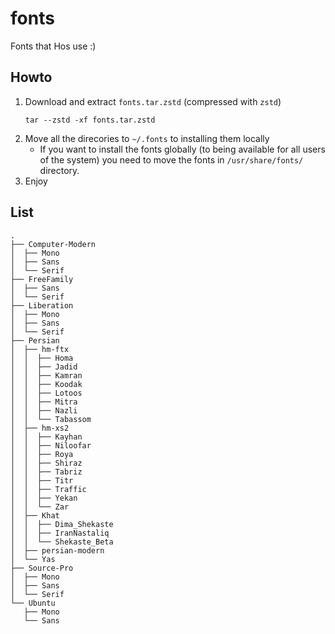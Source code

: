 # fonts
Fonts that Hos use :)

## Howto

1. Download and extract `fonts.tar.zstd` (compressed with `zstd`)
    ```
    tar --zstd -xf fonts.tar.zstd
    ```
1. Move all the direcories to `~/.fonts` to installing them locally
    - If you want to install the fonts globally (to being available for all users of the system)
    you need to move the fonts in `/usr/share/fonts/` directory.
1. Enjoy

## List

```
.
├── Computer-Modern
│  ├── Mono
│  ├── Sans
│  └── Serif
├── FreeFamily
│  ├── Sans
│  └── Serif
├── Liberation
│  ├── Mono
│  ├── Sans
│  └── Serif
├── Persian
│  ├── hm-ftx
│  │  ├── Homa
│  │  ├── Jadid
│  │  ├── Kamran
│  │  ├── Koodak
│  │  ├── Lotoos
│  │  ├── Mitra
│  │  ├── Nazli
│  │  └── Tabassom
│  ├── hm-xs2
│  │  ├── Kayhan
│  │  ├── Niloofar
│  │  ├── Roya
│  │  ├── Shiraz
│  │  ├── Tabriz
│  │  ├── Titr
│  │  ├── Traffic
│  │  ├── Yekan
│  │  └── Zar
│  ├── Khat
│  │  ├── Dima_Shekaste
│  │  ├── IranNastaliq
│  │  └── Shekaste_Beta
│  ├── persian-modern
│  └── Yas
├── Source-Pro
│  ├── Mono
│  ├── Sans
│  └── Serif
└── Ubuntu
   ├── Mono
   └── Sans
```
